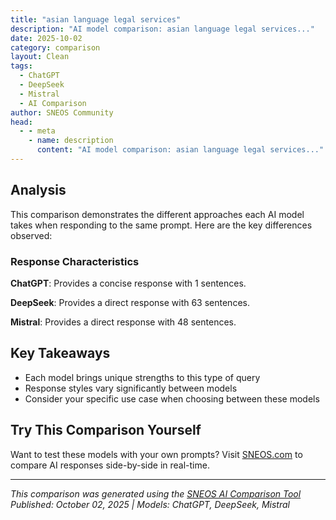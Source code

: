 ```yaml
---
title: "asian language legal services"
description: "AI model comparison: asian language legal services..."
date: 2025-10-02
category: comparison
layout: Clean
tags:
  - ChatGPT
  - DeepSeek
  - Mistral
  - AI Comparison
author: SNEOS Community
head:
  - - meta
    - name: description
      content: "AI model comparison: asian language legal services..."
---
```


<ChatComparison
  title="asian language legal services"
  prompt="asian language legal services"
  :responses='{
    "ChatGPT": "Error calling OpenAI API.",
    "DeepSeek": "Of course. This is a critical and complex area of legal practice. \u0022Asian language legal services\u0022 refers to the provision of legal assistance by professionals who are not only qualified in the law of a specific country but are also fluent in one or more Asian languages (e.g., Mandarin, Cantonese, Korean, Japanese, Vietnamese, Hindi, Tagalog, etc.).\n\nThis goes far beyond simple translation. It involves a deep understanding of cultural nuances, legal systems, and the specific challenges faced by Limited English Proficient (LEP) individuals and businesses.\n\nHere\u2019s a comprehensive breakdown of what this entails:\n\n### 1. Core Areas of Practice (Common Legal Needs)\n\nLaw firms and legal aid organizations offering these services typically focus on areas where clear communication and cultural understanding are paramount:\n\n*   **Immigration Law:** This is one of the largest areas. Services include:\n    *   Family-based petitions (green cards for spouses, children, parents)\n    *   Citizenship (N-400) and Naturalization\n    *   Work visas (H-1B, L-1, O-1)\n    *   Investor visas (E-2, EB-5)\n    *   Asylum applications and Deportation Defense\n    *   DACA (Deferred Action for Childhood Arrivals)\n\n*   **Business \u0026 Corporate Law:**\n    *   Forming LLCs, corporations, and partnerships for immigrant entrepreneurs.\n    *   Drafting and reviewing contracts in both English and the client\u0027s language.\n    *   Mergers and acquisitions involving Asian and Western companies.\n    *   Intellectual Property (trademarks, patents) registration and protection across jurisdictions.\n\n*   **Real Estate Law:**\n    *   Representing buyers and sellers in residential and commercial transactions.\n    * *   Reviewing and explaining complex lease agreements for tenants and landlords.\n    *   Real estate investment from overseas.\n\n*   **Family Law:**\n    *   Divorce and separation, especially with international assets.\n    *   Child custody and support.\n    *   Prenuptial and postnuptial agreements.\n\n*   **Estate Planning:**\n    *   Drafting Wills and Trusts that account for assets in multiple countries.\n    *   Powers of Attorney and Advance Healthcare Directives.\n\n*   **Criminal Defense:**\n    *   Representing individuals who may not understand their rights or the charges against them due to a language barrier.\n\n### 2. Key Service Providers\n\n*   **Private Law Firms:** Many firms, especially in major metropolitan areas, have dedicated practice groups or individual attorneys fluent in Asian languages. They often serve both individual and corporate clients.\n*   **Non-Profit Legal Aid Organizations:** These organizations provide low-cost or free legal services to low-income individuals and communities. Examples include:\n    *   **Asian American Legal Defense and Education Fund (AALDEF)**\n    *   **Asian Law Alliance (ALA)**\n    *   **Asian Americans Advancing Justice (AAJC)** affiliates in various cities (e.g., Los Angeles, San Francisco, Chicago, Atlanta).\n*   **Government and Court Programs:** Many state and local courts have interpreter services and self-help centers that provide materials in multiple languages.\n\n### 3. Why These Services Are Essential (Beyond Translation)\n\n*   **Cultural Competence:** An attorney who understands the culture can provide more effective counsel. For example, they might understand the sensitivity around discussing a prenuptial agreement in certain cultures or the dynamics of a multi-generational household in an immigration case.\n*   **Building Trust:** Clients are more likely to be open and honest with a professional who speaks their language and understands their background, leading to better legal outcomes.\n*   **Navigating Complexities:** Many cases involve laws from more than one country (e.g., international child custody, overseas assets in an estate). Bilingual attorneys are better equipped to manage these cross-border issues.\n*   **Ensuring Informed Consent:** It is a fundamental ethical requirement that a client understands the legal advice they are receiving and the consequences of their decisions. This is impossible without clear communication in their native language.\n\n### 4. Challenges in This Field\n\n*   **Finding Qualified Professionals:** The pool of fully accredited, licensed attorneys who are also truly fluent in an Asian language and its legal terminology is limited.\n*   **Cost:** Private legal services are expensive, creating a barrier for many in need.\n*   **\u0022Notario\u0022 Fraud:** In some communities, unscrupulous individuals who are not lawyers (often called \u0022notarios\u0022) prey on immigrants, offering fraudulent legal services. Bilingual legal services help combat this by providing legitimate alternatives.\n*   **Varying Dialects and Regionalisms:** A firm may offer \u0022Chinese\u0022 services, but it\u0027s crucial to specify whether they have staff for Mandarin, Cantonese, Taiwanese, etc.\n\n### How to Find and Vet Asian Language Legal Services\n\n1.  **Bar Association Referrals:** State and local bar associations often have lawyer referral services that can filter by language.\n2.  **Non-Profit Organizations:** Start with the legal aid organizations listed above. They are often the most trusted resources.\n3.  **Community Centers:** Ethnic community centers and religious institutions often have lists of recommended, reputable attorneys.\n4.  **Vetting Questions to Ask:**\n    *   \u0022Are you a licensed attorney in [State/Country]?\u0022\n    *   \u0022What is your native fluency level in [language]?\u0022\n    *   \u0022What percentage of your practice is dedicated to [immigration, business, etc.] law?\u0022\n    *   \u0022Can you provide references from past clients?\u0022\n    *   \u0022What are your fees and billing structure?\u0022\n\nIn summary, **Asian language legal services are a vital bridge that ensures equal access to justice**. They combine legal expertise with linguistic skill and cultural awareness to serve a rapidly growing and diverse segment of the population, both for individuals navigating life-changing events and for businesses operating in a global economy.",
    "Mistral": "Asian language legal services refer to legal assistance provided in various Asian languages to ensure that individuals who speak these languages can access and understand legal information, advice, and representation. These services are crucial for promoting equal access to justice, especially in multicultural societies where language barriers can hinder effective communication and legal outcomes.\n\n### Key Components of Asian Language Legal Services:\n\n1. **Interpretation Services**:\n   - **Court Interpreters**: Providing interpretation during court proceedings to ensure that non-English-speaking defendants, witnesses, and plaintiffs can fully participate.\n   - **Legal Consultations**: Interpreters assisting during consultations with lawyers to ensure accurate communication.\n\n2. **Translation Services**:\n   - **Document Translation**: Translating legal documents such as contracts, wills, court orders, and immigration forms into Asian languages.\n   - **Website and Resource Translation**: Making legal information and resources available in multiple languages on websites and in printed materials.\n\n3. **Bilingual Legal Professionals**:\n   - **Lawyers and Paralegals**: Legal professionals who are fluent in both English and an Asian language, providing direct legal services.\n   - **Legal Aid Organizations**: Non-profit organizations that offer legal aid in multiple languages.\n\n4. **Community Outreach and Education**:\n   - **Workshops and Seminars**: Conducting legal education workshops in Asian languages to inform communities about their rights and legal processes.\n   - **Publications**: Creating and distributing legal guides and pamphlets in Asian languages.\n\n5. **Cultural Competency**:\n   - **Training**: Providing cultural competency training for legal professionals to better understand and serve clients from diverse Asian backgrounds.\n   - **Culturally Sensitive Services**: Ensuring that legal services are delivered in a manner that respects cultural norms and values.\n\n### Common Asian Languages for Legal Services:\n\n1. **Chinese (Mandarin and Cantonese)**:\n   - Often required in areas with large Chinese-speaking populations, such as Chinatowns in major cities.\n\n2. **Japanese**:\n   - Important in regions with significant Japanese communities or business interests.\n\n3. **Korean**:\n   - Essential in areas with large Korean populations, such as Koreatowns.\n\n4. **Vietnamese**:\n   - Crucial in regions with significant Vietnamese communities, often in areas with a history of Vietnamese immigration.\n\n5. **Tagalog (Filipino)**:\n   - Important in areas with large Filipino populations.\n\n6. **Hindi and Urdu**:\n   - Necessary in regions with significant South Asian communities.\n\n7. **Thai**:\n   - Important in areas with Thai communities or business interests.\n\n### Examples of Organizations Providing Asian Language Legal Services:\n\n1. **Asian Americans Advancing Justice**:\n   - Offers legal services and advocacy in multiple Asian languages.\n\n2. **Legal Aid Societies**:\n   - Many legal aid organizations have bilingual staff or interpreters to assist clients.\n\n3. **Immigration Law Firms**:\n   - Often provide services in multiple languages to assist with immigration-related legal issues.\n\n4. **Community Legal Centers**:\n   - Local centers that offer legal assistance in various languages.\n\n### Challenges and Considerations:\n\n1. **Quality of Interpretation and Translation**:\n   - Ensuring that interpreters and translators are qualified and experienced in legal terminology.\n\n2. **Availability of Services**:\n   - Ensuring that legal services are accessible in rural or underserved areas.\n\n3. **Cultural Sensitivity**:\n   - Understanding and respecting cultural differences that may affect legal outcomes.\n\n4. **Funding and Resources**:\n   - Securing adequate funding to support comprehensive language services.\n\nBy addressing these components and challenges, Asian language legal services can help bridge the gap between legal systems and diverse communities, ensuring that everyone has equal access to justice."
  }'
  published-date="03:29"
/>

## Analysis

This comparison demonstrates the different approaches each AI model takes when responding to the same prompt. Here are the key differences observed:

### Response Characteristics

**ChatGPT**: Provides a concise response with 1 sentences. 

**DeepSeek**: Provides a direct response with 63 sentences. 

**Mistral**: Provides a direct response with 48 sentences. 

## Key Takeaways

- Each model brings unique strengths to this type of query
- Response styles vary significantly between models
- Consider your specific use case when choosing between these models

## Try This Comparison Yourself

Want to test these models with your own prompts? Visit [SNEOS.com](https://sneos.com) to compare AI responses side-by-side in real-time.

---

*This comparison was generated using the [SNEOS AI Comparison Tool](https://sneos.com)*
*Published: October 02, 2025 | Models: ChatGPT, DeepSeek, Mistral*
